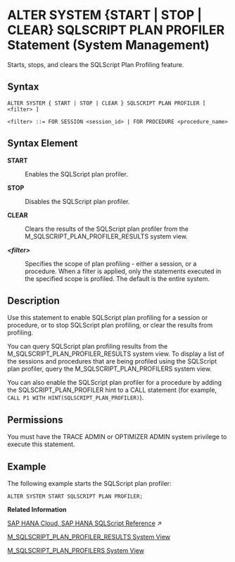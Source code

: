<!-- loiof518753a450942a48fecc02c926e3847 -->

# ALTER SYSTEM \{START | STOP | CLEAR\} SQLSCRIPT PLAN PROFILER Statement \(System Management\)

Starts, stops, and clears the SQLScript Plan Profiling feature.



<a name="loiof518753a450942a48fecc02c926e3847__section_oxp_qf5_ncb"/>

## Syntax

```
ALTER SYSTEM { START | STOP | CLEAR } SQLSCRIPT PLAN PROFILER [ <filter> ]

<filter> ::= FOR SESSION <session_id> | FOR PROCEDURE <procedure_name>
```



<a name="loiof518753a450942a48fecc02c926e3847__section_pxp_qf5_ncb"/>

## Syntax Element


<dl>
<dt><b>

START

</b></dt>
<dd>

Enables the SQLScript plan profiler.



</dd><dt><b>

STOP

</b></dt>
<dd>

Disables the SQLScript plan profiler.



</dd><dt><b>

CLEAR

</b></dt>
<dd>

Clears the results of the SQLScript plan profiler from the M\_SQLSCRIPT\_PLAN\_PROFILER\_RESULTS system view.



</dd><dt><b>

*<filter\>*

</b></dt>
<dd>

Specifies the scope of plan profiling - either a session, or a procedure. When a filter is applied, only the statements executed in the specified scope is profiled. The default is the entire system.



</dd>
</dl>



<a name="loiof518753a450942a48fecc02c926e3847__section_qxp_qf5_ncb"/>

## Description

Use this statement to enable SQLScript plan profiling for a session or procedure, or to stop SQLScript plan profiling, or clear the results from profiling.

You can query SQLScript plan profiling results from the M\_SQLSCRIPT\_PLAN\_PROFILER\_RESULTS system view. To display a list of the sessions and procedures that are being profiled using the SQLScript plan profiler, query the M\_SQLSCRIPT\_PLAN\_PROFILERS system view.

You can also enable the SQLScript plan profiler for a procedure by adding the SQLSCRIPT\_PLAN\_PROFILER hint to a CALL statement \(for example, `CALL P1 WITH HINT(SQLSCRIPT_PLAN_PROFILER)`\).



<a name="loiof518753a450942a48fecc02c926e3847__section_mbz_fpm_mpb"/>

## Permissions

You must have the TRACE ADMIN or OPTIMIZER ADMIN system privilege to execute this statement.



<a name="loiof518753a450942a48fecc02c926e3847__section_rxp_qf5_ncb"/>

## Example

The following example starts the SQLScript plan profiler:

```
ALTER SYSTEM START SQLSCRIPT PLAN PROFILER;
```

**Related Information**  


[SAP HANA Cloud, SAP HANA SQLScript Reference](https://help.sap.com/viewer/d1cb63c8dd8e4c35a0f18aef632687f0/2024_1_QRC/en-US/28f2d64d4fab4e789ee0070be418419d.html "This reference describes how to use the SQL extension SAP HANA SQLScript to embed data-intensive application logic into SAP HANA.") :arrow_upper_right:

[M\_SQLSCRIPT\_PLAN\_PROFILER\_RESULTS System View](../../020-System-Views-Reference/022-Monitoring-Views/m-sqlscript-plan-profiler-results-system-view-3f527e6.md "Stores the results generated by the SQLScript plan profiler.")

[M\_SQLSCRIPT\_PLAN\_PROFILERS System View](../../020-System-Views-Reference/022-Monitoring-Views/m-sqlscript-plan-profilers-system-view-f63fd16.md "Lists the sessions and procedures that are currently being profiled by the SQLScript plan profiler.")

